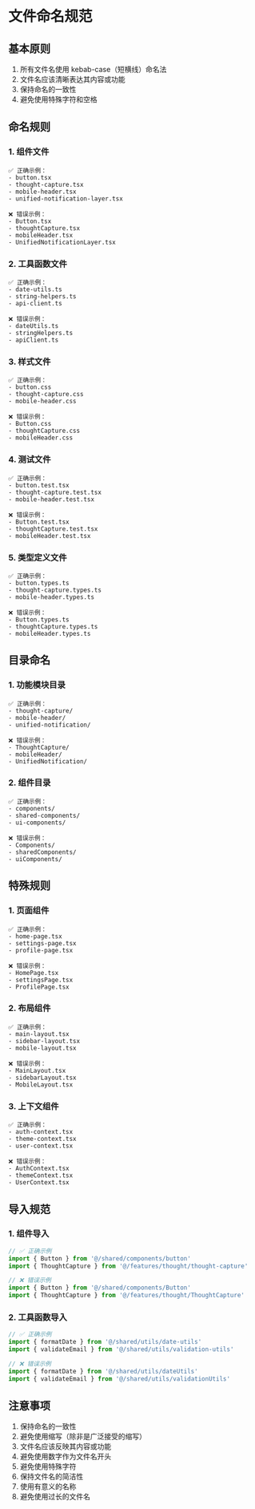 # 文件命名规范

## 基本原则

1. 所有文件名使用 kebab-case（短横线）命名法
2. 文件名应该清晰表达其内容或功能
3. 保持命名的一致性
4. 避免使用特殊字符和空格

## 命名规则

### 1. 组件文件
```
✅ 正确示例：
- button.tsx
- thought-capture.tsx
- mobile-header.tsx
- unified-notification-layer.tsx

❌ 错误示例：
- Button.tsx
- thoughtCapture.tsx
- mobileHeader.tsx
- UnifiedNotificationLayer.tsx
```

### 2. 工具函数文件
```
✅ 正确示例：
- date-utils.ts
- string-helpers.ts
- api-client.ts

❌ 错误示例：
- dateUtils.ts
- stringHelpers.ts
- apiClient.ts
```

### 3. 样式文件
```
✅ 正确示例：
- button.css
- thought-capture.css
- mobile-header.css

❌ 错误示例：
- Button.css
- thoughtCapture.css
- mobileHeader.css
```

### 4. 测试文件
```
✅ 正确示例：
- button.test.tsx
- thought-capture.test.tsx
- mobile-header.test.tsx

❌ 错误示例：
- Button.test.tsx
- thoughtCapture.test.tsx
- mobileHeader.test.tsx
```

### 5. 类型定义文件
```
✅ 正确示例：
- button.types.ts
- thought-capture.types.ts
- mobile-header.types.ts

❌ 错误示例：
- Button.types.ts
- thoughtCapture.types.ts
- mobileHeader.types.ts
```

## 目录命名

### 1. 功能模块目录
```
✅ 正确示例：
- thought-capture/
- mobile-header/
- unified-notification/

❌ 错误示例：
- ThoughtCapture/
- mobileHeader/
- UnifiedNotification/
```

### 2. 组件目录
```
✅ 正确示例：
- components/
- shared-components/
- ui-components/

❌ 错误示例：
- Components/
- sharedComponents/
- uiComponents/
```

## 特殊规则

### 1. 页面组件
```
✅ 正确示例：
- home-page.tsx
- settings-page.tsx
- profile-page.tsx

❌ 错误示例：
- HomePage.tsx
- settingsPage.tsx
- ProfilePage.tsx
```

### 2. 布局组件
```
✅ 正确示例：
- main-layout.tsx
- sidebar-layout.tsx
- mobile-layout.tsx

❌ 错误示例：
- MainLayout.tsx
- sidebarLayout.tsx
- MobileLayout.tsx
```

### 3. 上下文组件
```
✅ 正确示例：
- auth-context.tsx
- theme-context.tsx
- user-context.tsx

❌ 错误示例：
- AuthContext.tsx
- themeContext.tsx
- UserContext.tsx
```

## 导入规范

### 1. 组件导入
```typescript
// ✅ 正确示例
import { Button } from '@/shared/components/button'
import { ThoughtCapture } from '@/features/thought/thought-capture'

// ❌ 错误示例
import { Button } from '@/shared/components/Button'
import { ThoughtCapture } from '@/features/thought/ThoughtCapture'
```

### 2. 工具函数导入
```typescript
// ✅ 正确示例
import { formatDate } from '@/shared/utils/date-utils'
import { validateEmail } from '@/shared/utils/validation-utils'

// ❌ 错误示例
import { formatDate } from '@/shared/utils/dateUtils'
import { validateEmail } from '@/shared/utils/validationUtils'
```

## 注意事项

1. 保持命名的一致性
2. 避免使用缩写（除非是广泛接受的缩写）
3. 文件名应该反映其内容或功能
4. 避免使用数字作为文件名开头
5. 避免使用特殊字符
6. 保持文件名的简洁性
7. 使用有意义的名称
8. 避免使用过长的文件名 